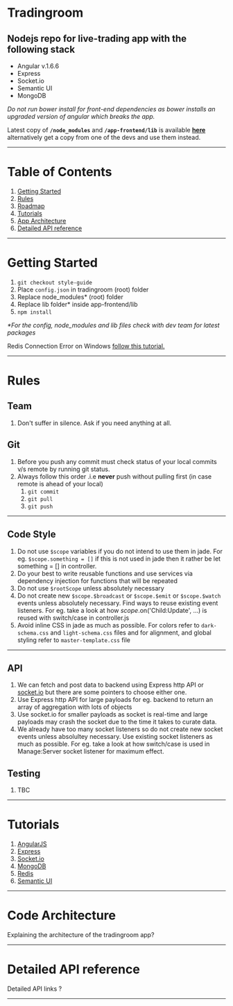 # Tradingroom

## Nodejs repo for live-trading app with the following stack

- Angular v.1.6.6
- Express
- Socket.io
- Semantic UI
- MongoDB

_*Do not run bower install for front-end dependencies as bower installs an upgraded version of angular which breaks the app.*_

Latest copy of **`/node_modules`** and **`/app-frontend/lib`** is available **[here]()** alternatively get a copy from one of the devs and use them instead.

---

# Table of Contents

1. [Getting Started](#getting-started)
1. [Rules](#rules)
1. [Roadmap](#roadmap)
1. [Tutorials](#tutorials)
1. [App Architecture](#app-architecture)
1. [Detailed API reference](#detailed-api-reference)

---

# Getting Started

1. `git checkout style-guide`
1. Place `config.json` in tradingroom (root) folder
1. Replace node_modules\* (root) folder
1. Replace lib folder\* inside app-frontend/lib
1. `npm install`

_\*For the config, node_modules and lib files check with dev team for latest packages_

Redis Connection Error on Windows [follow this tutorial.](https://medium.com/@kasunprageethdissanayake/installing-redis-x64-3-2-100-on-windows-and-running-redis-server-94db3a98ae3d)

---

# Rules

## Team

1. Don't suffer in silence. Ask if you need anything at all.

## Git

1. Before you push any commit must check status of your local commits v/s remote by running git status.
2. Always follow this order .i.e **never** push without pulling first (in case remote is ahead of your local)
   1. `git commit`
   1. `git pull`
   1. `git push`

---

## Code Style

1. Do not use `$scope` variables if you do not intend to use them in jade. For eg. `$scope.something = []` if this is not used in jade then it rather be let something = [] in controller.
1. Do your best to write reusable functions and use services via dependency injection for functions that will be repeated
1. Do not use `$rootScope` unless absolutely necessary
1. Do not create new `$scope.$broadcast` or `$scope.$emit` or `$scope.$watch` events unless absolutely necessary. Find ways to reuse existing event listeners. For eg. take a look at how $scope.$on('Child:Update', ...) is reused with switch/case in controller.js
1. Avoid inline CSS in jade as much as possible. For colors refer to `dark-schema.css` and `light-schema.css` files and for alignment, and global styling refer to `master-template.css` file

---

## API

1. We can fetch and post data to backend using Express http API or [socket.io](https://socket.io/) but there are some pointers to choose either one.
1. Use Express http API for large payloads for eg. backend to return an array of aggregation with lots of objects
1. Use socket.io for smaller payloads as socket is real-time and large payloads may crash the socket due to the time it takes to curate data.
1. We already have too many socket listeners so do not create new socket events unless absolultey necessary. Use existing socket listeners as much as possible. For eg. take a look at how switch/case is used in Manage:Server socket listener for maximum effect.

## Testing

1. TBC

---

# Tutorials

1. [AngularJS](https://www.w3schools.com/angular/default.asp)
1. [Express](https://expressjs.com/en/starter/hello-world.html)
1. [Socket.io](https://socket.io/docs/)
1. [MongoDB](https://www.mongodb.com/blog/post/getting-started-with-mongodb-atlas)
1. [Redis](https://redis.io/topics/quickstart)
1. [Semantic UI](http://semantic-ui.com/elements/button.html)

---

# Code Architecture

Explaining the architecture of the tradingroom app?

---

# Detailed API reference

Detailed API links ?

---
